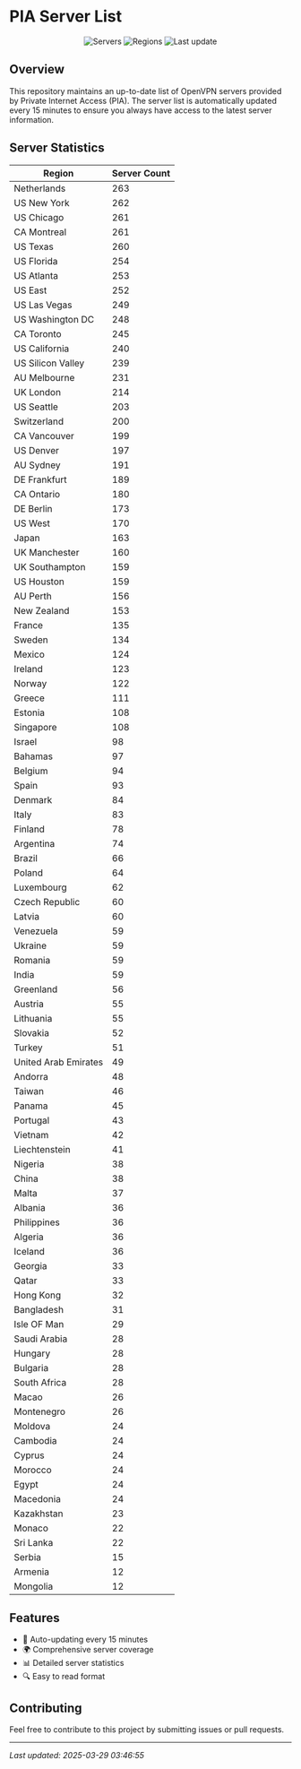 # PIA Server List

<div align="center">

![Servers](https://img.shields.io/badge/servers-10,010-blue)
![Regions](https://img.shields.io/badge/regions-97-blue)
![Last update](https://img.shields.io/badge/Last_Updated-March_28_2025_22:46_EST-blue)

</div>

## Overview
This repository maintains an up-to-date list of OpenVPN servers provided by Private Internet Access (PIA). The server list is automatically updated every 15 minutes to ensure you always have access to the latest server information.

## Server Statistics
| Region | Server Count |
|--------|--------------|
| Netherlands                    | 263          |
| US New York                    | 262          |
| US Chicago                     | 261          |
| CA Montreal                    | 261          |
| US Texas                       | 260          |
| US Florida                     | 254          |
| US Atlanta                     | 253          |
| US East                        | 252          |
| US Las Vegas                   | 249          |
| US Washington DC               | 248          |
| CA Toronto                     | 245          |
| US California                  | 240          |
| US Silicon Valley              | 239          |
| AU Melbourne                   | 231          |
| UK London                      | 214          |
| US Seattle                     | 203          |
| Switzerland                    | 200          |
| CA Vancouver                   | 199          |
| US Denver                      | 197          |
| AU Sydney                      | 191          |
| DE Frankfurt                   | 189          |
| CA Ontario                     | 180          |
| DE Berlin                      | 173          |
| US West                        | 170          |
| Japan                          | 163          |
| UK Manchester                  | 160          |
| UK Southampton                 | 159          |
| US Houston                     | 159          |
| AU Perth                       | 156          |
| New Zealand                    | 153          |
| France                         | 135          |
| Sweden                         | 134          |
| Mexico                         | 124          |
| Ireland                        | 123          |
| Norway                         | 122          |
| Greece                         | 111          |
| Estonia                        | 108          |
| Singapore                      | 108          |
| Israel                         | 98           |
| Bahamas                        | 97           |
| Belgium                        | 94           |
| Spain                          | 93           |
| Denmark                        | 84           |
| Italy                          | 83           |
| Finland                        | 78           |
| Argentina                      | 74           |
| Brazil                         | 66           |
| Poland                         | 64           |
| Luxembourg                     | 62           |
| Czech Republic                 | 60           |
| Latvia                         | 60           |
| Venezuela                      | 59           |
| Ukraine                        | 59           |
| Romania                        | 59           |
| India                          | 59           |
| Greenland                      | 56           |
| Austria                        | 55           |
| Lithuania                      | 55           |
| Slovakia                       | 52           |
| Turkey                         | 51           |
| United Arab Emirates           | 49           |
| Andorra                        | 48           |
| Taiwan                         | 46           |
| Panama                         | 45           |
| Portugal                       | 43           |
| Vietnam                        | 42           |
| Liechtenstein                  | 41           |
| Nigeria                        | 38           |
| China                          | 38           |
| Malta                          | 37           |
| Albania                        | 36           |
| Philippines                    | 36           |
| Algeria                        | 36           |
| Iceland                        | 36           |
| Georgia                        | 33           |
| Qatar                          | 33           |
| Hong Kong                      | 32           |
| Bangladesh                     | 31           |
| Isle OF Man                    | 29           |
| Saudi Arabia                   | 28           |
| Hungary                        | 28           |
| Bulgaria                       | 28           |
| South Africa                   | 28           |
| Macao                          | 26           |
| Montenegro                     | 26           |
| Moldova                        | 24           |
| Cambodia                       | 24           |
| Cyprus                         | 24           |
| Morocco                        | 24           |
| Egypt                          | 24           |
| Macedonia                      | 24           |
| Kazakhstan                     | 23           |
| Monaco                         | 22           |
| Sri Lanka                      | 22           |
| Serbia                         | 15           |
| Armenia                        | 12           |
| Mongolia                       | 12           |

## Features
- 🔄 Auto-updating every 15 minutes
- 🌍 Comprehensive server coverage
- 📊 Detailed server statistics
- 🔍 Easy to read format

## Contributing
Feel free to contribute to this project by submitting issues or pull requests.

---
*Last updated: 2025-03-29 03:46:55*